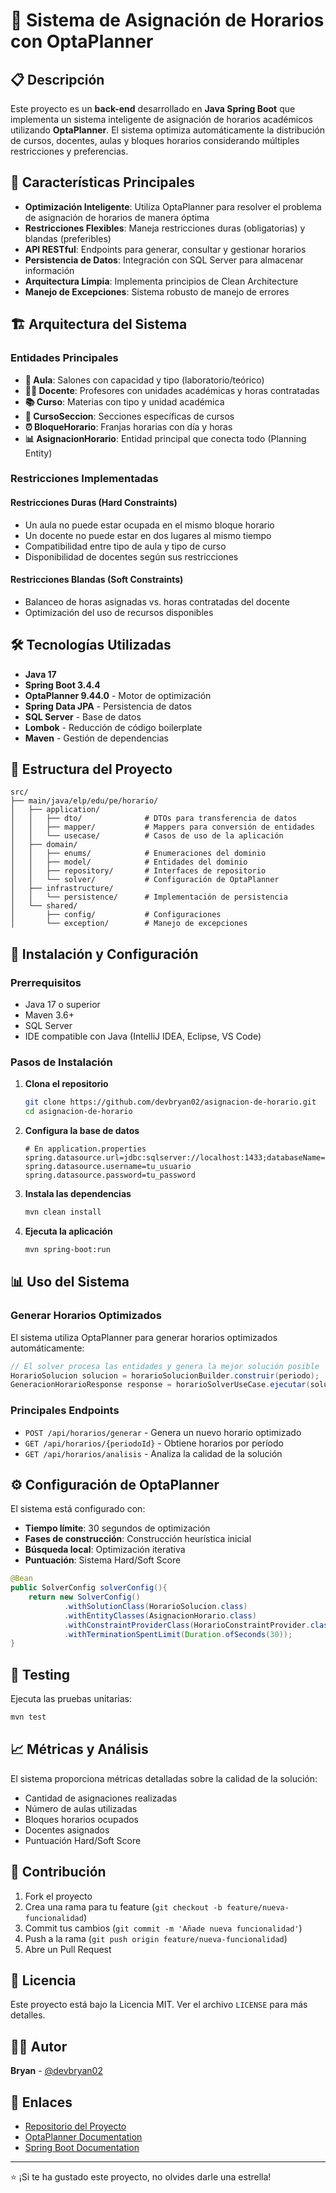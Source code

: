 # 📅 Sistema de Asignación de Horarios con OptaPlanner

## 📋 Descripción

Este proyecto es un **back-end** desarrollado en **Java Spring Boot** que implementa un sistema inteligente de asignación de horarios académicos utilizando **OptaPlanner**. El sistema optimiza automáticamente la distribución de cursos, docentes, aulas y bloques horarios considerando múltiples restricciones y preferencias.

## 🚀 Características Principales

- **Optimización Inteligente**: Utiliza OptaPlanner para resolver el problema de asignación de horarios de manera óptima
- **Restricciones Flexibles**: Maneja restricciones duras (obligatorias) y blandas (preferibles)
- **API RESTful**: Endpoints para generar, consultar y gestionar horarios
- **Persistencia de Datos**: Integración con SQL Server para almacenar información
- **Arquitectura Limpia**: Implementa principios de Clean Architecture
- **Manejo de Excepciones**: Sistema robusto de manejo de errores

## 🏗️ Arquitectura del Sistema

### Entidades Principales

- **🏫 Aula**: Salones con capacidad y tipo (laboratorio/teórico)
- **👨‍🏫 Docente**: Profesores con unidades académicas y horas contratadas
- **📚 Curso**: Materias con tipo y unidad académica
- **📝 CursoSeccion**: Secciones específicas de cursos
- **⏰ BloqueHorario**: Franjas horarias con día y horas
- **📊 AsignacionHorario**: Entidad principal que conecta todo (Planning Entity)

### Restricciones Implementadas

#### Restricciones Duras (Hard Constraints)
- Un aula no puede estar ocupada en el mismo bloque horario
- Un docente no puede estar en dos lugares al mismo tiempo
- Compatibilidad entre tipo de aula y tipo de curso
- Disponibilidad de docentes según sus restricciones

#### Restricciones Blandas (Soft Constraints)
- Balanceo de horas asignadas vs. horas contratadas del docente
- Optimización del uso de recursos disponibles

## 🛠️ Tecnologías Utilizadas

- **Java 17**
- **Spring Boot 3.4.4**
- **OptaPlanner 9.44.0** - Motor de optimización
- **Spring Data JPA** - Persistencia de datos
- **SQL Server** - Base de datos
- **Lombok** - Reducción de código boilerplate
- **Maven** - Gestión de dependencias

## 📁 Estructura del Proyecto

```
src/
├── main/java/elp/edu/pe/horario/
│   ├── application/
│   │   ├── dto/              # DTOs para transferencia de datos
│   │   ├── mapper/           # Mappers para conversión de entidades
│   │   └── usecase/          # Casos de uso de la aplicación
│   ├── domain/
│   │   ├── enums/            # Enumeraciones del dominio
│   │   ├── model/            # Entidades del dominio
│   │   ├── repository/       # Interfaces de repositorio
│   │   └── solver/           # Configuración de OptaPlanner
│   ├── infrastructure/
│   │   └── persistence/      # Implementación de persistencia
│   └── shared/
│       ├── config/           # Configuraciones
│       └── exception/        # Manejo de excepciones
```

## 🚀 Instalación y Configuración

### Prerrequisitos

- Java 17 o superior
- Maven 3.6+
- SQL Server
- IDE compatible con Java (IntelliJ IDEA, Eclipse, VS Code)

### Pasos de Instalación

1. **Clona el repositorio**
   ```bash
   git clone https://github.com/devbryan02/asignacion-de-horario.git
   cd asignacion-de-horario
   ```

2. **Configura la base de datos**
   ```properties
   # En application.properties
   spring.datasource.url=jdbc:sqlserver://localhost:1433;databaseName=horarios_db
   spring.datasource.username=tu_usuario
   spring.datasource.password=tu_password
   ```

3. **Instala las dependencias**
   ```bash
   mvn clean install
   ```

4. **Ejecuta la aplicación**
   ```bash
   mvn spring-boot:run
   ```

## 📊 Uso del Sistema

### Generar Horarios Optimizados

El sistema utiliza OptaPlanner para generar horarios optimizados automáticamente:

```java
// El solver procesa las entidades y genera la mejor solución posible
HorarioSolucion solucion = horarioSolucionBuilder.construir(periodo);
GeneracionHorarioResponse response = horarioSolverUseCase.ejecutar(solucion);
```

### Principales Endpoints

- `POST /api/horarios/generar` - Genera un nuevo horario optimizado
- `GET /api/horarios/{periodoId}` - Obtiene horarios por período
- `GET /api/horarios/analisis` - Analiza la calidad de la solución

## ⚙️ Configuración de OptaPlanner

El sistema está configurado con:

- **Tiempo límite**: 30 segundos de optimización
- **Fases de construcción**: Construcción heurística inicial
- **Búsqueda local**: Optimización iterativa
- **Puntuación**: Sistema Hard/Soft Score

```java
@Bean
public SolverConfig solverConfig(){
    return new SolverConfig()
            .withSolutionClass(HorarioSolucion.class)
            .withEntityClasses(AsignacionHorario.class)
            .withConstraintProviderClass(HorarioConstraintProvider.class)
            .withTerminationSpentLimit(Duration.ofSeconds(30));
}
```

## 🧪 Testing

Ejecuta las pruebas unitarias:

```bash
mvn test
```

## 📈 Métricas y Análisis

El sistema proporciona métricas detalladas sobre la calidad de la solución:

- Cantidad de asignaciones realizadas
- Número de aulas utilizadas
- Bloques horarios ocupados
- Docentes asignados
- Puntuación Hard/Soft Score

## 🤝 Contribución

1. Fork el proyecto
2. Crea una rama para tu feature (`git checkout -b feature/nueva-funcionalidad`)
3. Commit tus cambios (`git commit -m 'Añade nueva funcionalidad'`)
4. Push a la rama (`git push origin feature/nueva-funcionalidad`)
5. Abre un Pull Request

## 📝 Licencia

Este proyecto está bajo la Licencia MIT. Ver el archivo `LICENSE` para más detalles.

## 👨‍💻 Autor

**Bryan** - [@devbryan02](https://github.com/devbryan02)

## 🔗 Enlaces

- [Repositorio del Proyecto](https://github.com/devbryan02/asignacion-de-horario)
- [OptaPlanner Documentation](https://docs.optaplanner.org/)
- [Spring Boot Documentation](https://spring.io/projects/spring-boot)

---

⭐ ¡Si te ha gustado este proyecto, no olvides darle una estrella!